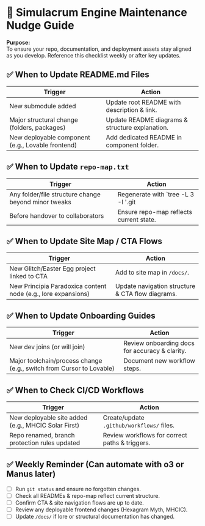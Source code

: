 
# 📌 Simulacrum Engine Maintenance Nudge Guide

**Purpose:**  
To ensure your repo, documentation, and deployment assets stay aligned as you develop. Reference this checklist weekly or after key updates.

## ✅ When to Update README.md Files
| Trigger | Action |
|---------|--------|
| New submodule added | Update root README with description & link. |
| Major structural change (folders, packages) | Update README diagrams & structure explanation. |
| New deployable component (e.g., Lovable frontend) | Add dedicated README in component folder. |

## ✅ When to Update `repo-map.txt`
| Trigger | Action |
|---------|--------|
| Any folder/file structure change beyond minor tweaks | Regenerate with `tree -L 3 -I '.git|node_modules' > repo-map.txt`. |
| Before handover to collaborators | Ensure repo-map reflects current state. |

## ✅ When to Update Site Map / CTA Flows
| Trigger | Action |
|---------|--------|
| New Glitch/Easter Egg project linked to CTA | Add to site map in `/docs/`. |
| New Principia Paradoxica content node (e.g., lore expansions) | Update navigation structure & CTA flow diagrams. |

## ✅ When to Update Onboarding Guides
| Trigger | Action |
|---------|--------|
| New dev joins (or will join) | Review onboarding docs for accuracy & clarity. |
| Major toolchain/process change (e.g., switch from Cursor to Lovable) | Document new workflow steps. |

## ✅ When to Check CI/CD Workflows
| Trigger | Action |
|---------|--------|
| New deployable site added (e.g., MHCIC Solar First) | Create/update `.github/workflows/` files. |
| Repo renamed, branch protection rules updated | Review workflows for correct paths & triggers. |

## ✅ Weekly Reminder (Can automate with o3 or Manus later)
- [ ] Run `git status` and ensure no forgotten changes.
- [ ] Check all READMEs & repo-map reflect current structure.
- [ ] Confirm CTA & site navigation flows are up to date.
- [ ] Review any deployable frontend changes (Hexagram Myth, MHCIC).
- [ ] Update `/docs/` if lore or structural documentation has changed.
